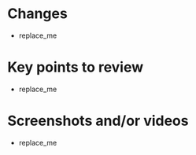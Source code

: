 # Changes

<!-- list the code changes made -->

- replace_me

# Key points to review

<!-- list any points that reviewers should especially scrutinize -->

- replace_me

# Screenshots and/or videos

<!-- attach screenshots or videos of changes made to the UI -->

- replace_me